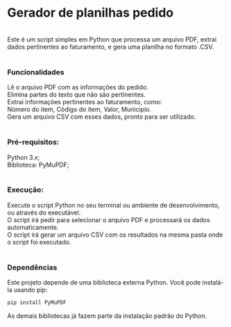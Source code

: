 # Gerador de planilhas pedido
<br/>
Este é um script simples em Python que processa um arquivo PDF, extrai dados pertinentes ao faturamento, e gera uma planilha no formato .CSV.
<br/>
<br/>

### Funcionalidades

Lê o arquivo PDF com as informações do pedido.  
Elimina partes do texto que não são pertinentes.  
Extrai informações pertinentes ao faturamento, como:    
Número do item,
Código do item,
Valor,
Municipio.  
Gera um arquivo CSV com esses dados, pronto para ser utilizado.
<br/>
<br/>

### Pré-requisitos:
Python 3.x;  
Biblioteca: PyMuPDF;  
<br/>

### Execução:
Execute o script Python no seu terminal ou ambiente de desenvolvimento, ou através do executável.  
O script irá pedir para selecionar o arquivo PDF e processará os dados automaticamente.  
O script irá gerar um arquivo CSV com os resultados na mesma pasta onde o script foi executado.
<br/>
<br/>

### Dependências
Este projeto depende de uma biblioteca externa Python. Você pode instalá-la usando pip:
```bash
pip install PyMuPDF  
```
As demais bibliotecas já fazem parte da instalação padrão do Python.
